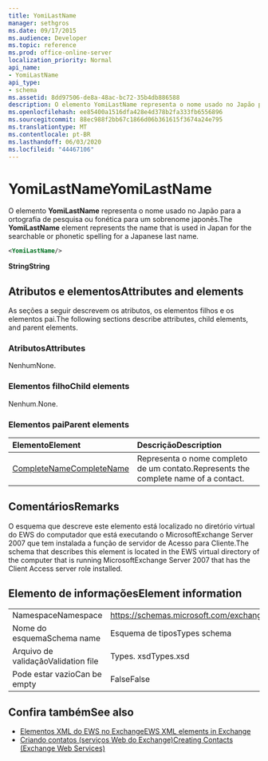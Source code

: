 ```yaml
---
title: YomiLastName
manager: sethgros
ms.date: 09/17/2015
ms.audience: Developer
ms.topic: reference
ms.prod: office-online-server
localization_priority: Normal
api_name:
- YomiLastName
api_type:
- schema
ms.assetid: 8dd97506-de8a-48ac-bc72-35b4db886588
description: O elemento YomiLastName representa o nome usado no Japão para a ortografia de pesquisa ou fonética para um sobrenome japonês.
ms.openlocfilehash: ee85400a1516dfa428e4d378b2fa333fb6556896
ms.sourcegitcommit: 88ec988f2bb67c1866d06b361615f3674a24e795
ms.translationtype: MT
ms.contentlocale: pt-BR
ms.lasthandoff: 06/03/2020
ms.locfileid: "44467106"
---
```

# <a name="yomilastname"></a><span data-ttu-id="dcaf0-103">YomiLastName</span><span class="sxs-lookup"><span data-stu-id="dcaf0-103">YomiLastName</span></span>

<span data-ttu-id="dcaf0-104">O elemento **YomiLastName** representa o nome usado no Japão para a ortografia de pesquisa ou fonética para um sobrenome japonês.</span><span class="sxs-lookup"><span data-stu-id="dcaf0-104">The **YomiLastName** element represents the name that is used in Japan for the searchable or phonetic spelling for a Japanese last name.</span></span> 
  
```xml
<YomiLastName/>
```

 <span data-ttu-id="dcaf0-105">**String**</span><span class="sxs-lookup"><span data-stu-id="dcaf0-105">**String**</span></span>
## <a name="attributes-and-elements"></a><span data-ttu-id="dcaf0-106">Atributos e elementos</span><span class="sxs-lookup"><span data-stu-id="dcaf0-106">Attributes and elements</span></span>

<span data-ttu-id="dcaf0-107">As seções a seguir descrevem os atributos, os elementos filhos e os elementos pai.</span><span class="sxs-lookup"><span data-stu-id="dcaf0-107">The following sections describe attributes, child elements, and parent elements.</span></span>
  
### <a name="attributes"></a><span data-ttu-id="dcaf0-108">Atributos</span><span class="sxs-lookup"><span data-stu-id="dcaf0-108">Attributes</span></span>

<span data-ttu-id="dcaf0-109">Nenhum</span><span class="sxs-lookup"><span data-stu-id="dcaf0-109">None.</span></span>
  
### <a name="child-elements"></a><span data-ttu-id="dcaf0-110">Elementos filho</span><span class="sxs-lookup"><span data-stu-id="dcaf0-110">Child elements</span></span>

<span data-ttu-id="dcaf0-111">Nenhum.</span><span class="sxs-lookup"><span data-stu-id="dcaf0-111">None.</span></span>
  
### <a name="parent-elements"></a><span data-ttu-id="dcaf0-112">Elementos pai</span><span class="sxs-lookup"><span data-stu-id="dcaf0-112">Parent elements</span></span>

|<span data-ttu-id="dcaf0-113">**Elemento**</span><span class="sxs-lookup"><span data-stu-id="dcaf0-113">**Element**</span></span>|<span data-ttu-id="dcaf0-114">**Descrição**</span><span class="sxs-lookup"><span data-stu-id="dcaf0-114">**Description**</span></span>|
|:-----|:-----|
|[<span data-ttu-id="dcaf0-115">CompleteName</span><span class="sxs-lookup"><span data-stu-id="dcaf0-115">CompleteName</span></span>](completename.md) <br/> |<span data-ttu-id="dcaf0-116">Representa o nome completo de um contato.</span><span class="sxs-lookup"><span data-stu-id="dcaf0-116">Represents the complete name of a contact.</span></span>  <br/> |
   
## <a name="remarks"></a><span data-ttu-id="dcaf0-117">Comentários</span><span class="sxs-lookup"><span data-stu-id="dcaf0-117">Remarks</span></span>

<span data-ttu-id="dcaf0-118">O esquema que descreve este elemento está localizado no diretório virtual do EWS do computador que está executando o MicrosoftExchange Server 2007 que tem instalada a função de servidor de Acesso para Cliente.</span><span class="sxs-lookup"><span data-stu-id="dcaf0-118">The schema that describes this element is located in the EWS virtual directory of the computer that is running MicrosoftExchange Server 2007 that has the Client Access server role installed.</span></span>
  
## <a name="element-information"></a><span data-ttu-id="dcaf0-119">Elemento de informações</span><span class="sxs-lookup"><span data-stu-id="dcaf0-119">Element information</span></span>

|||
|:-----|:-----|
|<span data-ttu-id="dcaf0-120">Namespace</span><span class="sxs-lookup"><span data-stu-id="dcaf0-120">Namespace</span></span>  <br/> |https://schemas.microsoft.com/exchange/services/2006/types  <br/> |
|<span data-ttu-id="dcaf0-121">Nome do esquema</span><span class="sxs-lookup"><span data-stu-id="dcaf0-121">Schema name</span></span>  <br/> |<span data-ttu-id="dcaf0-122">Esquema de tipos</span><span class="sxs-lookup"><span data-stu-id="dcaf0-122">Types schema</span></span>  <br/> |
|<span data-ttu-id="dcaf0-123">Arquivo de validação</span><span class="sxs-lookup"><span data-stu-id="dcaf0-123">Validation file</span></span>  <br/> |<span data-ttu-id="dcaf0-124">Types. xsd</span><span class="sxs-lookup"><span data-stu-id="dcaf0-124">Types.xsd</span></span>  <br/> |
|<span data-ttu-id="dcaf0-125">Pode estar vazio</span><span class="sxs-lookup"><span data-stu-id="dcaf0-125">Can be empty</span></span>  <br/> |<span data-ttu-id="dcaf0-126">False</span><span class="sxs-lookup"><span data-stu-id="dcaf0-126">False</span></span>  <br/> |
   
## <a name="see-also"></a><span data-ttu-id="dcaf0-127">Confira também</span><span class="sxs-lookup"><span data-stu-id="dcaf0-127">See also</span></span>

- [<span data-ttu-id="dcaf0-128">Elementos XML do EWS no Exchange</span><span class="sxs-lookup"><span data-stu-id="dcaf0-128">EWS XML elements in Exchange</span></span>](ews-xml-elements-in-exchange.md)
- [<span data-ttu-id="dcaf0-129">Criando contatos (serviços Web do Exchange)</span><span class="sxs-lookup"><span data-stu-id="dcaf0-129">Creating Contacts (Exchange Web Services)</span></span>](https://msdn.microsoft.com/library/4845917e-70d1-481c-bbd7-011ec6571789%28Office.15%29.aspx)

